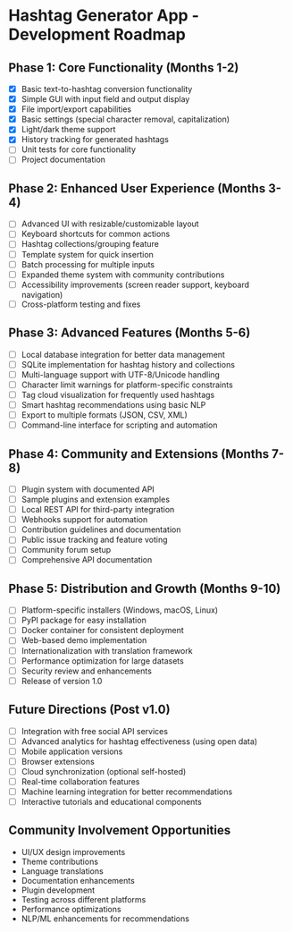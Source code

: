 # Hashtag Generator App - Development Roadmap

## Phase 1: Core Functionality (Months 1-2)
- [x] Basic text-to-hashtag conversion functionality
- [x] Simple GUI with input field and output display
- [x] File import/export capabilities
- [x] Basic settings (special character removal, capitalization)
- [x] Light/dark theme support
- [x] History tracking for generated hashtags
- [ ] Unit tests for core functionality
- [ ] Project documentation

## Phase 2: Enhanced User Experience (Months 3-4)
- [ ] Advanced UI with resizable/customizable layout
- [ ] Keyboard shortcuts for common actions
- [ ] Hashtag collections/grouping feature
- [ ] Template system for quick insertion
- [ ] Batch processing for multiple inputs
- [ ] Expanded theme system with community contributions
- [ ] Accessibility improvements (screen reader support, keyboard navigation)
- [ ] Cross-platform testing and fixes

## Phase 3: Advanced Features (Months 5-6)
- [ ] Local database integration for better data management
- [ ] SQLite implementation for hashtag history and collections
- [ ] Multi-language support with UTF-8/Unicode handling
- [ ] Character limit warnings for platform-specific constraints
- [ ] Tag cloud visualization for frequently used hashtags
- [ ] Smart hashtag recommendations using basic NLP
- [ ] Export to multiple formats (JSON, CSV, XML)
- [ ] Command-line interface for scripting and automation

## Phase 4: Community and Extensions (Months 7-8)
- [ ] Plugin system with documented API
- [ ] Sample plugins and extension examples
- [ ] Local REST API for third-party integration
- [ ] Webhooks support for automation
- [ ] Contribution guidelines and documentation
- [ ] Public issue tracking and feature voting
- [ ] Community forum setup
- [ ] Comprehensive API documentation

## Phase 5: Distribution and Growth (Months 9-10)
- [ ] Platform-specific installers (Windows, macOS, Linux)
- [ ] PyPI package for easy installation
- [ ] Docker container for consistent deployment
- [ ] Web-based demo implementation
- [ ] Internationalization with translation framework
- [ ] Performance optimization for large datasets
- [ ] Security review and enhancements
- [ ] Release of version 1.0

## Future Directions (Post v1.0)
- [ ] Integration with free social API services
- [ ] Advanced analytics for hashtag effectiveness (using open data)
- [ ] Mobile application versions
- [ ] Browser extensions
- [ ] Cloud synchronization (optional self-hosted)
- [ ] Real-time collaboration features
- [ ] Machine learning integration for better recommendations
- [ ] Interactive tutorials and educational components

## Community Involvement Opportunities
- UI/UX design improvements
- Theme contributions
- Language translations
- Documentation enhancements
- Plugin development
- Testing across different platforms
- Performance optimizations
- NLP/ML enhancements for recommendations

